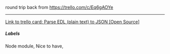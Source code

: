 round trip back from https://trello.com/c/Eq6gAOYe

---

[Link to trello card: Parse EDL (plain text) to JSON [Open Source]](https://trello.com/c/H8sNMVHW)

##### Labels

Node module, Nice to have, 